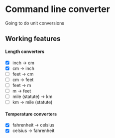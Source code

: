 # Command line converter
Going to do unit conversions

## Working features

#### Length converters
- [x] inch -> cm
- [x] cm -> inch
- [ ] feet -> cm
- [ ] cm -> feet
- [ ] feet -> m
- [ ] m -> feet
- [ ] mile (statute) -> km
- [ ] km -> mile (statute)

#### Temperature converters
- [x] fahrenheit -> celsius
- [x] celsius -> fahrenheit
